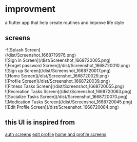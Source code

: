 # improvment

a flutter app that help create routines and improve life style

## screens
<div style="width:250px">
-![Splash Screen](/dist/Screenshot_1668719976.png)
</div>

<div style="width:250">
![Sign in Screen](/dist/Screenshot_1668720005.png)
</div>
<div style="width:250">
![Forget password Screen](/dist/Screenshot_1668720010.png)
</div>
<div style="width:250">
![Sign up Screen](/dist/Screenshot_1668720017.png)
</div>
<div style="width:250">
![Home Screen](/dist/Screenshot_1668720029.png)
</div>
<div style="width:250">
![Profile Screen](/dist/Screenshot_1668720039.png)
</div>
<div style="width:250">
![Fitness Tasks Screen](/dist/Screenshot_1668720055.png)
</div>
<div style="width:250">
![Recreation Tasks Screen](/dist/Screenshot_1668720063.png)
</div>
<div style="width:250">
![Socialize Tasks Screen](/dist/Screenshot_1668720070.png)
</div>
<div style="width:250">
![Medication Tasks Screen](/dist/Screenshot_1668720045.png)
</div>
<div style="width:250">
![Edit Profile Screen](/dist/Screenshot_1668720084.png)
</div>

## this UI is inspired from
[auth screens](https://dribbble.com/shots/15145502-Login-And-Sign-up-Screens)
[edit profile](https://dribbble.com/shots/16367037-User-Profile-Concept)
[home and profile screens](https://dribbble.com/shots/11112686-Routinely-Elderly-Care)
